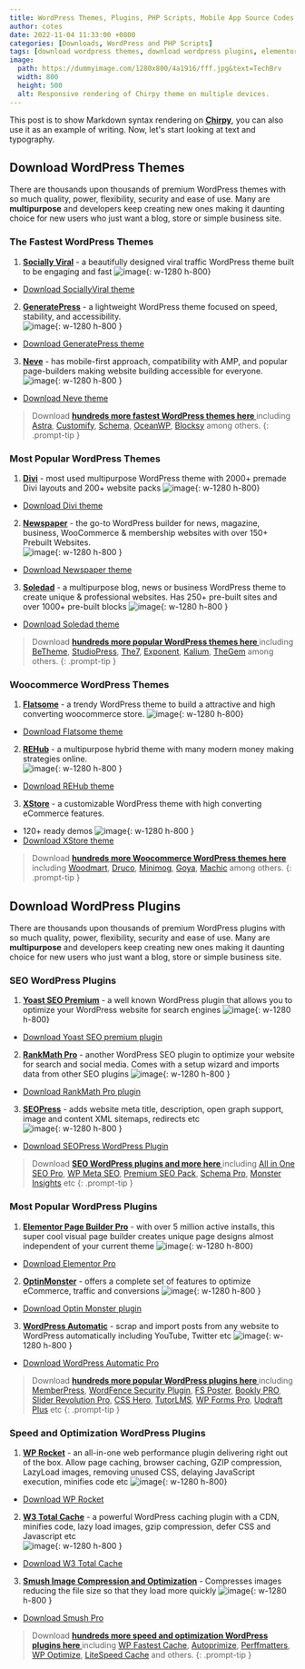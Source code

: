 ```yaml
---
title: WordPress Themes, Plugins, PHP Scripts, Mobile App Source Codes and Forum Scripts
author: cotes
date: 2022-11-04 11:33:00 +0800
categories: [Downloads, WordPress and PHP Scripts]
tags: [download wordpress themes, download wordpress plugins, elementor template kits, xenforo addons, xenforo styles, php scripts ]
image:
  path: https://dummyimage.com/1280x800/4a1916/fff.jpg&text=TechBrv
  width: 800
  height: 500
  alt: Responsive rendering of Chirpy theme on multiple devices.
---
```


This post is to show Markdown syntax rendering on [**Chirpy**](https://github.com/cotes2020/jekyll-theme-chirpy/fork), you can also use it as an example of writing. Now, let's start looking at text and typography.

## **Download WordPress Themes**
There are thousands upon thousands of premium WordPress themes with so much quality, power, flexibility, security and ease of use. Many are **multipurpose** and developers keep creating new ones making it daunting choice for new users who just want a blog, store or simple business site. 
### **The Fastest WordPress Themes**
1. <a href="https://demo.mythemeshop.com/s/?theme=SociallyViral" rel="noopener noreferrer" target="_blank">**Socially Viral**</a> - a beautifully designed viral traffic WordPress theme built to be engaging and fast
![image](https://dummyimage.com/1280x800/f3866f/fff.jpg&text=TechBrv){: w-1280 h-800}
- <a href="https://exe.com" target="_blank" rel="noopener nofollow" >Download SociallyViral theme</a>
2. <a href="https://generatepress.com/site-library" rel="noopener noreferrer" target="_blank">**GeneratePress**</a> - a lightweight WordPress theme focused on speed, stability, and accessibility.  
![image](https://dummyimage.com/1280x800/f3866f/fff.jpg&text=TechBrv){: w-1280 h-800 }
- <a href="https://exe.io" target="_blank" rel="noopener nofollow" >Download GeneratePress theme</a>  
3. <a href="https://themeisle.com/themes/neve/starter-sites" rel="noopener noreferrer" target="_blank">**Neve**</a> - has mobile-first approach, compatibility with AMP, and popular page-builders making website building accessible for everyone.  
![image](https://dummyimage.com/1280x800/f3866f/fff.jpg&text=TechBrv){: w-1280 h-800 }  
- <a href="https://exe.io" target="_blank" rel="noopener nofollow" >Download Neve theme</a>  

> Download **<a href="https://sheets.google.com" target="_blank">hundreds more fastest WordPress themes here </a>** including <a href="https://wpastra.com/starter-templates" target="_blank" rel="noopener noreferrer" >Astra</a>,  <a href="https://pressmaximum.com/customify/site-library" target="_blank" rel="noopener noreferrer">Customify</a>, <a href="https://demo.mythemeshop.com/s/?theme=Schema" target="_blank" rel="noopener noreferrer" >Schema</a>, <a href="https://oceanwp.org/demos/" target="_blank" rel="noopener noreferrer" >OceanWP</a>, <a href="https://creativethemes.com/blocksy/starter-sites/" target="_blank" rel="noopener noreferrer">Blocksy</a> among others. 
{: .prompt-tip }  

### **Most Popular WordPress Themes**
1. <a href="https://www.elegantthemes.com/layouts/" rel="noopener noreferrer" target="_blank">**Divi**</a> - most used multipurpose WordPress theme with 2000+ premade Divi layouts and 200+ website packs
![image](https://dummyimage.com/1280x800/f3866f/fff.jpg&text=Divi+WordPress+theme){: w-1280 h-800}
- <a href="https://exe.com" target="_blank" rel="noopener nofollow" >Download Divi theme</a>
2. <a href="https://demo.tagdiv.com/select_demo/newspaper-prebuilt-websites" rel="noopener noreferrer" target="_blank">**Newspaper**</a> - the go-to WordPress builder for news, magazine, business, WooCommerce & membership websites with over 150+ Prebuilt Websites.  
![image](https://dummyimage.com/1280x800/f3866f/fff.jpg&text=Newspaper+WordPress+theme){: w-1280 h-800 }
- <a href="https://exe.io" target="_blank" rel="noopener nofollow" >Download Newspaper theme</a>  
3. <a href="https://soledad.pencidesign.net/landing-page" rel="noopener noreferrer" target="_blank">**Soledad**</a> - a multipurpose blog, news or business WordPress theme to create unique & professional websites. Has 250+ pre-built sites and over 1000+ pre-built blocks
![image](https://dummyimage.com/1280x800/f3866f/fff.jpg&text=Soledad+WordPress+theme){: w-1280 h-800 }  
- <a href="https://exe.io" target="_blank" rel="noopener nofollow" >Download Soledad theme</a>  

> Download **<a href="https://sheets.google.com" target="_blank">hundreds more popular WordPress themes here </a>** including <a href="https://muffingroup.com/betheme" target="_blank" rel="noopener noreferrer">BeTheme</a>, <a href="https://www.studiopress.com/themes" target="_blank" rel="noopener noreferrer" >StudioPress</a>, <a href="https://the7.io/?term=elementor#!/demos" target="_blank" rel="noopener noreferrer" >The7</a>,  <a href="https://exponentwptheme.com" target="_blank" rel="noopener noreferrer">Exponent</a>, <a href="https://kaliumtheme.com" target="_blank" rel="noopener noreferrer" >Kalium</a>, <a href="https://codex-themes.com/thegem/meta-splash" target="_blank" rel="noopener noreferrer">TheGem</a> among others. 
{: .prompt-tip }


### **Woocommerce WordPress Themes**
1. <a href="https://flatsome3.uxthemes.com" rel="noopener noreferrer" target="_blank">**Flatsome**</a> - a trendy WordPress theme to build a attractive and high converting woocommerce store. 
![image](https://dummyimage.com/1280x800/f3866f/fff.jpg&text=Flatsome+Woocommerce+theme){: w-1280 h-800}
- <a href="https://exe.com" target="_blank" rel="noopener nofollow" >Download Flatsome theme</a>
2. <a href="https://themeforest.net/item/rehub-directory-multi-vendor-shop-coupon-affiliate-theme/7646339" rel="noopener noreferrer" target="_blank">**REHub**</a> - a multipurpose hybrid theme with many modern money making strategies online.  
![image](https://dummyimage.com/1280x800/f3866f/fff.jpg&text=REHub+Woocommerce+theme){: w-1280 h-800 }
- <a href="https://exe.io" target="_blank" rel="noopener nofollow" >Download REHub theme</a>  
3. <a href="https://xstore.8theme.com/#demos-content" rel="noopener noreferrer" target="_blank">**XStore**</a> - a customizable WordPress theme with high converting eCommerce features.  
- 120+ ready demos
![image](https://dummyimage.com/1280x800/f3866f/fff.jpg&text=XStore+Woocommerce+theme){: w-1280 h-800 }  
- <a href="https://exe.io" target="_blank" rel="noopener nofollow" >Download XStore theme</a>  

> Download **<a href="https://sheets.google.com" target="_blank">hundreds more Woocommerce WordPress themes here </a>** including <a href="https://woodmart.xtemos.com" target="_blank" rel="noopener noreferrer" >Woodmart</a>,  <a href="https://demo.theme-sky.com/druco/" target="_blank" rel="noopener noreferrer">Druco</a>, <a href="https://minimog-landing.thememove.com" target="_blank" rel="noopener noreferrer" >Minimog</a>, <a href="https://themeforest.net/item/goya-modern-woocommerce-theme/25175097" target="_blank" rel="noopener noreferrer" >Goya</a>, <a href="https://klbtheme.com/machic/intro" target="_blank" rel="noopener noreferrer">Machic</a> among others. 
{: .prompt-tip }  



## **Download WordPress Plugins**
There are thousands upon thousands of premium WordPress plugins with so much quality, power, flexibility, security and ease of use. Many are **multipurpose** and developers keep creating new ones making it daunting choice for new users who just want a blog, store or simple business site. 
### **SEO WordPress Plugins**
1. <a href="https://yoast.com/wordpress/plugins/seo" rel="noopener noreferrer" target="_blank">**Yoast SEO Premium**</a> - a well known WordPress plugin that allows you to optimize your WordPress website for search engines
![image](https://dummyimage.com/1280x800/f3866f/fff.jpg&text=Yoast+SEO+Plugin){: w-1280 h-800}
- <a href="https://exe.com" target="_blank" rel="noopener nofollow" >Download Yoast SEO premium plugin</a>
2. <a href="https://rankmath.com/" rel="noopener noreferrer" target="_blank">**RankMath Pro**</a> - another WordPress SEO plugin to optimize your website for search and social media. Comes with a setup wizard and imports data from other SEO plugins
![image](https://dummyimage.com/1280x800/f3866f/fff.jpg&text=RankMath+SEO+Plugin){: w-1280 h-800 }
- <a href="https://exe.io" target="_blank" rel="noopener nofollow" >Download RankMath Pro plugin</a>
3. <a href="https://www.seopress.org" rel="noopener noreferrer" target="_blank">**SEOPress**</a> - adds website meta title, description, open graph support, image and content XML sitemaps, redirects etc  
![image](https://dummyimage.com/1280x800/f3866f/fff.jpg&text=SEOPress+WordPress+Plugin){: w-1280 h-800 }
- <a href="https://exe.io" target="_blank" rel="noopener nofollow" >Download SEOPress WordPress Plugin</a>

> Download **<a href="https://sheets.google.com" target="_blank">SEO WordPress plugins and more here </a>** including <a href="https://aioseo.com" target="_blank" rel="noopener noreferrer" >All in One SEO Pro</a>,  <a href="https://www.joomunited.com/wordpress-products/wp-meta-seo" target="_blank" rel="noopener noreferrer">WP Meta SEO</a>, <a href="http://premiumseopack.com/" target="_blank" rel="noopener noreferrer" >Premium SEO Pack</a>, <a href="https://wpschema.com" target="_blank" rel="noopener noreferrer" >Schema Pro</a>, <a href="https://www.monsterinsights.com/" target="_blank" rel="noopener noreferrer">Monster Insights</a> etc
{: .prompt-tip }  

### **Most Popular WordPress Plugins**
1. <a href="https://elementor.com/" rel="noopener noreferrer" target="_blank">**Elementor Page Builder Pro**</a> - with over 5 million active installs, this super cool visual page builder creates unique page designs almost independent of your current theme
![image](https://dummyimage.com/1280x800/f3866f/fff.jpg&text=Elementor+Pro+WordPress){: w-1280 h-800}
- <a href="https://exe.com" target="_blank" rel="noopener nofollow" >Download Elementor Pro</a>
2. <a href="https://demo.tagdiv.com/select_demo/newspaper-prebuilt-websites" rel="noopener noreferrer" target="_blank">**OptinMonster**</a> - offers a complete set of features to optimize eCommerce, traffic and conversions
![image](https://dummyimage.com/1280x800/f3866f/fff.jpg&text=Optin+Monster+Plugin){: w-1280 h-800 }
- <a href="https://exe.io" target="_blank" rel="noopener nofollow" >Download Optin Monster plugin</a>
3. <a href="https://wpautomatic.com/" rel="noopener noreferrer" target="_blank">**WordPress Automatic**</a> - scrap and import posts from any website to WordPress automatically including YouTube, Twitter etc
![image](https://dummyimage.com/1280x800/f3866f/fff.jpg&text=WordPress+Automatic){: w-1280 h-800 }  
- <a href="https://exe.io" target="_blank" rel="noopener nofollow" >Download WordPress Automatic Pro</a>

> Download **<a href="https://sheets.google.com" target="_blank">hundreds more popular WordPress plugins here </a>** including <a href="https://memberpress.com/" target="_blank" rel="noopener noreferrer">MemberPress</a>, <a href="https://www.wordfence.com/" target="_blank" rel="noopener noreferrer" >WordFence Security Plugin</a>, <a href="https://codecanyon.net/item/fs-poster-wordpress-auto-poster-scheduler/22192139" target="_blank" rel="noopener noreferrer" >FS Poster</a>,  <a href="https://codecanyon.net/item/bookly-booking-plugin-responsive-appointment-booking-and-scheduling/7226091" target="_blank" rel="noopener noreferrer">Bookly PRO</a>, <a href="https://codecanyon.net/item/slider-revolution-responsive-wordpress-plugin/2751380" target="_blank" rel="noopener noreferrer" >Slider Revolution Pro</a>, <a href="https://www.csshero.org/" target="_blank" rel="noopener noreferrer">CSS Hero</a>, <a href="https://www.csshero.org/" target="_blank" rel="noopener noreferrer">TutorLMS</a>, <a href="https://wpforms.com/" target="_blank" rel="noopener noreferrer">WP Forms Pro</a>, <a href="https://wordpress.org/plugins/updraftplus/" target="_blank" rel="noopener noreferrer">Updraft Plus</a> etc 
{: .prompt-tip }

### **Speed and Optimization WordPress Plugins**
1. <a href="https://flatsome3.uxthemes.com" rel="noopener noreferrer" target="_blank">**WP Rocket**</a> - an all-in-one web performance plugin delivering right out of the box. Allow page caching, browser caching, GZIP compression, LazyLoad images, removing unused CSS, delaying JavaScript execution, minifies code etc
![image](https://dummyimage.com/1280x800/f3866f/fff.jpg&text=WP+Rocket+Pro){: w-1280 h-800}
- <a href="https://exe.com" target="_blank" rel="noopener nofollow" >Download WP Rocket</a>
2. <a href="https://wordpress.org/plugins/w3-total-cache/" rel="noopener noreferrer" target="_blank">**W3 Total Cache**</a> - a powerful WordPress caching plugin with a CDN, minifies code, lazy load images, gzip compression, defer CSS and Javascript etc  
![image](https://dummyimage.com/1280x800/f3866f/fff.jpg&text=W3+Total+Cache+Plugin){: w-1280 h-800 }
- <a href="https://exe.io" target="_blank" rel="noopener nofollow" >Download W3 Total Cache</a>
3. <a href="https://wordpress.org/plugins/wp-smushit/" rel="noopener noreferrer" target="_blank">**Smush Image Compression and Optimization**</a> - Compresses images reducing the file size so that they load more quickly
![image](https://dummyimage.com/1280x800/f3866f/fff.jpg&text=Smush+Pro+WordPress+Plugin){: w-1280 h-800 }
- <a href="https://exe.io" target="_blank" rel="noopener nofollow" >Download Smush Pro</a>

> Download **<a href="https://sheets.google.com" target="_blank">hundreds more speed and optimization WordPress plugins here </a>** including <a href="https://wordpress.org/plugins/wp-fastest-cache/" target="_blank" rel="noopener noreferrer" >WP Fastest Cache</a>,  <a href="https://wordpress.org/plugins/autoptimize/" target="_blank" rel="noopener noreferrer">Autoprimize</a>, <a href="https://athemes.com/go/perfmatters" target="_blank" rel="noopener noreferrer" >Perffmatters</a>, <a href="https://getwpo.com/buy" target="_blank" rel="noopener noreferrer" >WP Optimize</a>, <a href="https://www.litespeedtech.com/products/cache-plugins/wordpress-acceleration" target="_blank" rel="noopener noreferrer">LiteSpeed Cache</a> and others. 
{: .prompt-tip }  
